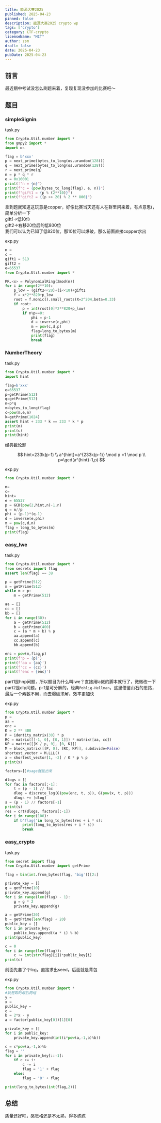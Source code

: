```yaml
---
title: 能源大赛2025
published: 2025-04-23
pinned: false
description: 能源大赛2025 crypto wp
tags: ['crypto']
category: CTF-crypto
licenseName: "MIT"
author: zsm
draft: false
date: 2025-04-23
pubDate: 2025-04-23
---
```



## 前言
最近期中考试没怎么刷题来着，复现复现没参加的比赛吧～

## 题目

### simpleSignin
task.py

```python
from Crypto.Util.number import *
from gmpy2 import *
import os

flag = b'xxx'
p = next_prime(bytes_to_long(os.urandom(128)))
q = next_prime(bytes_to_long(os.urandom(128)))
r = next_prime(q)
n = p * q * r
e = 0x10001
print(f"n = {n}")
print(f"c = {pow(bytes_to_long(flag), e, n)}")
print(f"gift1 = {p % (2**10)}")
print(f"gift2 = {(p >> 20) % 2 ** 800}")
```

拿到题就知道这玩意是copper，好像比赛当天还有人在群里问来着，有点意思(，简单分析一下  
gift1->低10位  
gift2->右移20位后的低800位  
我们可以认为已知了低820位，那10位可以爆破，那么前面直接copper求出

exp.py
```python
n = 
c = 
gift1 = 513
gift2 = 
e=65537
from Crypto.Util.number import *

PR.<x> = PolynomialRing(Zmod(n))
for i in range(2**10):
    p_low = (gift2<<20)+(i<<10)+gift1
    f = x*2**820+p_low
    root = f.monic().small_roots(X=2^204,beta=0.33)
    if root:
        p = int(root[0]*2**820+p_low)
        if n%p==0:
            phi = p-1
            d = inverse(e,phi)
            m = pow(c,d,p)
            flag=long_to_bytes(m)
            print(flag)
            break
```

### NumberTheory
task.py
```python
from Crypto.Util.number import *
import hint

flag=b'xxx'
e=65537
p=getPrime(512)
q=getPrime(512)
n=p*q
m=bytes_to_long(flag)
c=pow(m,e,n)
k=getPrime(1024)
assert hint + 233 * k == 233 * k * p
print(n)
print(c)
print(hint)
```

经典数论题  

$$
hint=233k(p-1) \\
a^{hint}=a^{233k(p-1)} \mod p =1 \mod p \\
p=\gcd(a^{hint}-1,p)
$$

exp.py
```python
from Crypto.Util.number import *

n=
c=
hint=
e = 65537
p = GCD(pow(2,hint,n)-1,n)
q = n//p
phi = (p-1)*(q-1)
d = inverse(e,phi)
m = pow(c,d,n)
flag = long_to_bytes(m)
print(flag)
```

### easy_lwe
task.py
```python
from Crypto.Util.number import *
from secrets import flag
assert len(flag) == 38

p = getPrime(512)
m = getPrime(512)
while m > p:
    m = getPrime(512)

aa = []
cc = []
bb = []
for i in range(30):
    a = getPrime(512)
    b = getPrime(400)
    c = (a * m + b) % p
    aa.append(a)
    cc.append(c)
    bb.append(b)

enc = pow(m,flag,p)
print(f'p = {p}')
print(f'aa = {aa}')
print(f'cc = {cc}')
print(f'enc = {enc}')
```

part1是hnp问题，所以题目为什么叫lwe？直接用la佬的脚本就行了，微微改一下  
part2是dlp问题，p-1是可分解的，经典`Pohlig-Hellman`，这里借鉴山石的思路，最后一个素数不用，而去爆破求解，效率更加快

exp.py
```python
from Crypto.Util.number import *
p = 
aa =
enc = 
K = 2 ** 400
P = identity_matrix(30) * p
RC = matrix([[-1, 0], [0, 1]]) * matrix([aa, cc])
KP = matrix([[K / p, 0], [0, K]])
M = block_matrix([[P, 0], [RC, KP]], subdivide=False)
shortest_vector = M.LLL()
x = shortest_vector[1, -2] / K * p % p
print(x)

factors=[]#sage就能出来

dlogs = []
for fac in factors[:-1]:
    t = (p - 1) // fac
    dlog = discrete_log(G(pow(enc, t, p)), G(pow(x, t, p)))
    dlogs += [dlog]
s = (p - 1) // factors[-1]
print(s)
res = crt(dlogs, factors[:-1])
for i in range(100):
    if b'flag{'in long_to_bytes(res + i * s):
        print(long_to_bytes(res + i * s))
        break
```

### easy_crypto
task.py
```python
from secret import flag
from Crypto.Util.number import getPrime

flag = bin(int.from_bytes(flag, 'big'))[2:]

private_key = []
g = getPrime(10)
private_key.append(g)
for i in range(len(flag) - 1):
    g = g * 2
    private_key.append(g)

a = getPrime(20)
b = getPrime(len(flag) + 20)
public_key = []
for i in private_key:
    public_key.append((a * i) % b)
print(public_key)

c = 0
for i in range(len(flag)):
    c += int(str(flag)[i])*public_key[i]
print(c)
```

前面先套了个lcg，直接求出seed，后面就是背包  

exp.py
```python
from Crypto.Util.number import *
#我是取的最后两组
y = 
x = 
public_key =
c = 
b = 2*x - y
a = factor(public_key[0])[1][0]

private_key = []
for i in public_key:
    private_key.append(int(i*pow(a,-1,b)%b))

c = c*pow(a,-1,b)%b
flag = ''
for i in private_key[::-1]:
    if c >= i:
        c -= i
        flag = '1' + flag
    else:
        flag = '0' + flag

print(long_to_bytes(int(flag,2)))
```

## 总结
质量还好吧，感觉格还是不太熟，得多练练